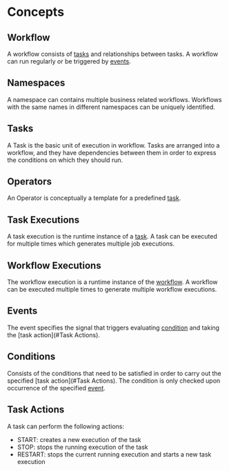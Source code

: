 # Concepts

## Workflow
A workflow consists of [tasks](#Tasks) and relationships between tasks. A workflow can run regularly or be triggered by [events](#Events).

## Namespaces
A namespace can contains multiple business related workflows. Workflows with the same names in different namespaces can be uniquely identified.

## Tasks
A Task is the basic unit of execution in workflow. Tasks are arranged into a workflow, and they have dependencies between them in order to express the conditions on which they should run.

## Operators
An Operator is conceptually a template for a predefined [task](#Tasks).

## Task Executions
A task execution is the runtime instance of a [task](#Tasks). A task can be executed for multiple times which generates multiple job executions.

## Workflow Executions
The workflow execution is a runtime instance of the [workflow](#Workflow).
A workflow can be executed multiple times to generate multiple workflow executions.

## Events
The event specifies the signal that triggers evaluating [condition](#Conditions) and taking the [task action](#Task Actions). 

## Conditions
Consists of the conditions that need to be satisfied in order to carry out the specified [task action](#Task Actions). The condition is only checked upon occurrence of the specified [event](#Events).

## Task Actions
A task can perform the following actions: 
* START: creates a new execution of the task
* STOP: stops the running execution of the task
* RESTART: stops the current running execution and starts a new task execution
